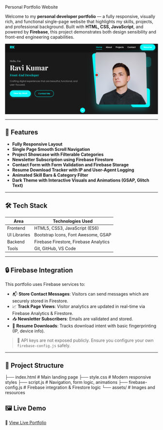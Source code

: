 Personal Portfolio Website

Welcome to my **personal developer portfolio** — a fully responsive, visually rich, and functional single-page website that highlights my skills, projects, and professional background. Built with **HTML, CSS, JavaScript**, and powered by **Firebase**, this project demonstrates both design sensibility and front-end engineering capabilities.



![Preview Screenshot](https://github.com/AbhayMParmar/Personal-portfolio/blob/main/Personal%20Portfolio/img/photo.png?raw=true)



---

## 🚀 Features

- **Fully Responsive Layout**
- **Single Page Smooth Scroll Navigation**
- **Project Showcase with Filterable Categories**
- **Newsletter Subscription using Firebase Firestore**
- **Contact Form with Form Validation and Firebase Storage**
- **Resume Download Tracker with IP and User-Agent Logging**
- **Animated Skill Bars & Category Filter**
- **Dark Theme with Interactive Visuals and Animations (GSAP, Glitch Text)**

---

## 🛠️ Tech Stack

| Area         | Technologies Used                       |
|--------------|------------------------------------------|
| Frontend     | HTML5, CSS3, JavaScript (ES6)            |
| UI Libraries | Bootstrap Icons, Font Awesome, GSAP      |
| Backend      | Firebase Firestore, Firebase Analytics   |
| Tools        | Git, GitHub, VS Code                     |

---

## 🔒 Firebase Integration

This portfolio uses Firebase services to:

- 📬 **Store Contact Messages**: Visitors can send messages which are securely stored in Firestore.
- 📈 **Track Page Views**: Visitor analytics are updated in real-time via Firebase Analytics & Firestore.
- 📥 **Newsletter Subscribers**: Emails are validated and stored.
- 📄 **Resume Downloads**: Tracks download intent with basic fingerprinting (IP, device info).

> 🔐 API keys are not exposed publicly. Ensure you configure your own `firebase-config.js` safely.

---

## 📁 Project Structure

├── index.html # Main landing page
├── style.css # Modern responsive styles
├── script.js # Navigation, form logic, animations
├── firebase-config.js # Firebase integration & Firestore logic
└── assets/ # Images and resources


## 🖼️ Live Demo

🔗 [View Live Portfolio](https://personalportfolio3432.netlify.app/)
